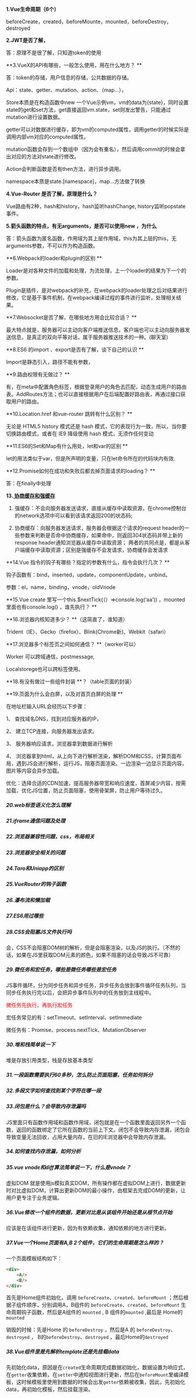 **1.Vue生命周期（6个）**

beforeCreate，created，beforeMounte，mounted，beforeDestroy，destroyed

 

**2.JWT是否了解，**

答：原理不是很了解，只知道token的使用

 

**3.VueX的API有哪些，一般怎么使用，用在什么地方？ **

答：token的存储，用户信息的存储，公共数据的存储。

Api：state、getter、mutation、action、（map…），

 

Store本质是在构造函数中new 一个Vue示例vm，vm的data为{state}，同时设置state的get和set方法，get直接返回vm.state，set则发出警告，只能通过mutation进行设置数据。

getter可以对数据进行缓存，即为vm的computed属性，调用getter的时候实际是调用内部vm对应的computed属性。

mutation函数会存到一个数组中（因为会有重名），然后调用commit的时候会拿出对应的方法对state进行修改。

Action会判断函数是否有then方法，进行异步调用。

namespace本质是state.[namespace]，map...方法做了转换

 

**4.Vue-Router 是否了解，原理是什么？**

Vue路由有2种，hash和history，hash监听hashChange, history监听popstate事件。

 

**5.箭头函数的特点，有无arguments，是否可以使用new ，为什么**

答：箭头函数为匿名函数，作用域为其上层作用域，this为其上层的this，无arguments参数，不可以作为构造函数。


**6.Webpack的loader和plugin的区别 **

Loader是对各种文件的加载和处理，为流处理，上一个loader的结果为下一个的参数。

Plugin是插件，是对webpack的补充，在webpack的loader处理之后对结果进行修改，它是基于事件机制，在webpack编译过程的事件进行监听，处理相关结果。

 

**7.Websocket是否了解，在哪些地方用会比较合适？ **

最大特点就是，服务器可以主动向客户端推送信息，客户端也可以主动向服务器发送信息，是真正的双向平等对话，属于服务器推送技术的一种。(聊天室)

 

**8.ES6 的import   、export是否有了解，谈下自己的认识 **

Import是静态引入，路径不能有参数，

 

**9.路由权限有无做过？ **

有，在meta中配置角色标签，根据登录用户的角色去匹配，动态生成用户的路由表。AddRoutes方法；也可以直接根据用户在后端配置好路由表，再通过接口获取用户的路由。

 

**10.Location.href 和vue-router 跳转有什么区别？ **

无论是 HTML5 history 模式还是 hash 模式，它的表现行为一致，所以，当你要切换路由模式，或者在 IE9 降级使用 hash 模式，无须作任何变动

 

**11.ES6的Set和Map有什么用处，let和var的区别 **

let的用法类似于var，但是所声明的变量，只在let命令所在的代码块内有效.

 

**12.Promise如何在成功和失败后都去掉页面请求的loading？ **

答：在finally中处理

 

**13.[ 协商缓存和强缓存 ](https://www.cnblogs.com/soyxiaobi/p/9400913.html)**

1. 强缓存：不会向服务器发送请求，直接从缓存中读取资源，在chrome控制台的network选项中可以看到该请求返回200的状态码;

2. 协商缓存：向服务器发送请求，服务器会根据这个请求的request header的一些参数来判断是否命中协商缓存，如果命中，则返回304状态码并带上新的response header通知浏览器从缓存中读取资源；
两者的共同点是，都是从客户端缓存中读取资源；区别是强缓存不会发请求，协商缓存会发请求

 

**14.Vue 指令的钩子有哪些？指定的参数有什么，指令会执行几次？ **

钩子函数有：bind，inserted，update，componentUpdate，unbind。

参数：el，name，binding，vnode，oldVnode

 

**15.Vue   create   里写一个this.$nextTick(（）=>console.log(‘aa’))   ，mounted里面也有console.log()  ，谁先执行？ **

 

**16.浏览器内核知道多少？ **（这简直了，谁知道）

 Trident（IE）、Gecko（firefox）、Blink(Chrome新)、Webkit（safari）



**17.浏览器多个标签页之间如何通信？ **（worker可以）

Worker 可以跨域通信，postmessage,

Localstorege也可以跨标签使用。

 

**18.有没有做过一些组件封装 **？（table页面的封装）

 

**19.页面为什么会白屏，以及对首页白屏的处理 **

在地址栏输入URL会经历以下步骤：

1、 查找域名DNS，找到对应服务器的IP，

2、 建立TCP连接，向服务器发出请求。

3、 服务器响应请求，浏览器拿到数据进行解析

4、 浏览器拿到html，从上向下进行解析渲染，解析DOM和CSS，计算页面布局，遇到JS会进行解析，运行JS，阻塞页面渲染。一边渲染一边显示页面内容，图片等内容会异步加载。

 

优化：选择合适的CDN加速，提高服务器带宽和响应速度，首屏减少内容，按需加载，优化JS位置，防止页面阻塞，使用骨架屏，防止用户等待过久。

##### 20.web标签语义化怎么理解

##### 21.iframe通信问题及处理

##### 22.浏览器兼容性问题，css，布局相关

##### 23.浏览器安全相关的问题

##### 24.Taro和Uniapp的区别

##### 25.VueRouter的钩子函数

##### 26.瀑布流和懒加载

##### 27.ES6用过哪些

##### 28.CSS会阻塞JS文件执行吗

会，CSS不会阻塞DOM树的解析，但是会阻塞渲染，以及JS的执行。（不然的话，如果在JS里获取DOM元素的颜色，如果不阻塞的话会导致JS不可靠）

##### 29.微任务和宏任务，哪些是微任务哪些是宏任务

JS事件循环，分为同步任务和异步任务，异步任务会放到事件循环任务队列，当同步任务执行完以后，会把异步事件队列中的任务放到主线程中。

<p style="color:red">微任务先执行，再执行宏任务</p>

宏任务常见的有：setTimeout、setInterval、setImmediate

微任务有：Promise、process.nextTick、MutationObserver 

##### 30.堆和栈简单说一下

堆是存放引用类型，栈是存放基本类型

##### 31.一段函数需要执行60多秒，怎么防止页面阻塞，任务如何拆分

##### 32.多段文字如何查找到某个字符在哪一段

##### 33.闭包是什么？会导致内存泄漏吗

JS里面只有函数作用域和函数作用域，闭包就是在一个函数里面返回另外一个函数，返回的函数绑定了它所在函数的当前上下文。闭包不会导致内存泄漏，闭包会导致变量无法回收，占用大量内存，在旧的IE浏览器中会导致内存泄漏。

##### 34.如何查找内存泄漏，如何分析

##### 35.vue vnode和diff算法简单说一下，什么是vnode？

虚拟DOM 就是使用js模拟真实DOM，所有操作都在虚拟DOM上进行，数据更新时对比虚拟DOM，计算出更新DOM的最小操作，由框架去完成DOM的更新，让用户更专注于业务逻辑。

##### 36.Vue修改一个组件的数据，更新对比是从该组件开始还是从根节点开始

应该是在该组件进行更新，因为有依赖收集，通知依赖的地方进行更新。

##### 37.Vue一个Home页面有A,B 2个组件，它们的生命周期是怎么样的？

一个页面模板结构如下：

```html
<div>
    <A/>
    <B/>
</div>
```

首先是Home组件初始化，调用 `beforeCreate`、`created`、`beforeMount` ；然后根据子组件顺序，分别调用A，B组件的 `beforeCreate`、`created`、`beforeMount`  生命周期钩子函数，然后是A组件的 `mounted` , B 组件的`mounted` ,最后是 Home的 `mounted`

销毁的时候：先是Home 的 `beforeDestroy` ，然后是A 的 `beforeDestroy`、`destroyed` ， B的`beforeDestroy`、`destroyed` ，最后Home的`destroyed` 

##### 38.Vue组件里是先解析template还是先挂载data

先初始化data，原因是在`created`生命周期完成数据初始化，数据设置为响应式，在`getter`收集依赖，在`setter`中通知视图进行更新，然后在`beforeMount`里编译模板，这时候模板里使用到数据的时候会出发`getter`依赖被收集，因此，先初始化data，再初始化模板，然后挂载渲染。











 
